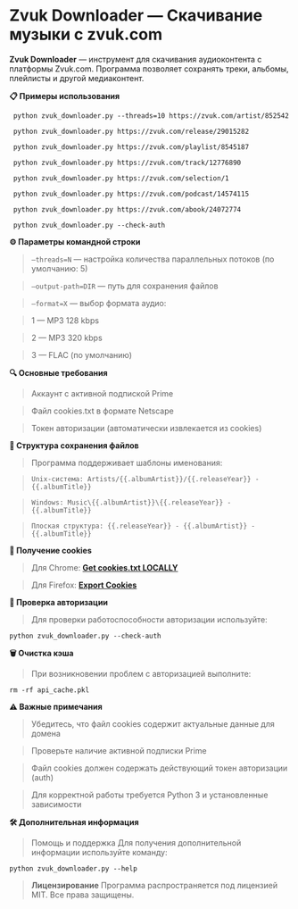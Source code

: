 # Zvuk Downloader — Скачивание музыки с zvuk.com

**Zvuk Downloader** — инструмент для скачивания аудиоконтента с платформы Zvuk.com. Программа позволяет сохранять треки, альбомы, плейлисты и другой медиаконтент.

**📋 Примеры использования**

``` python zvuk_downloader.py --threads=10 https://zvuk.com/artist/852542```

``` python zvuk_downloader.py https://zvuk.com/release/29015282```

``` python zvuk_downloader.py https://zvuk.com/playlist/8545187```

``` python zvuk_downloader.py https://zvuk.com/track/12776890```

``` python zvuk_downloader.py https://zvuk.com/selection/1```

``` python zvuk_downloader.py https://zvuk.com/podcast/14574115```

``` python zvuk_downloader.py https://zvuk.com/abook/24072774```

``` python zvuk_downloader.py --check-auth```

**⚙️ Параметры командной строки**

> `–threads=N` — настройка количества параллельных потоков (по умолчанию: 5)

> `–output-path=DIR` — путь для сохранения файлов

> `–format=X` — выбор формата аудио:

> 1 — MP3 128 kbps

> 2 — MP3 320 kbps

> 3 — FLAC (по умолчанию)

**🔍 Основные требования**

> Аккаунт с активной подпиской Prime

> Файл cookies.txt в формате Netscape

> Токен авторизации (автоматически извлекается из cookies)

**📁 Структура сохранения файлов**

> Программа поддерживает шаблоны именования:

> `Unix-система: Artists/{{.albumArtist}}/{{.releaseYear}} - {{.albumTitle}}`

> `Windows: Music\{{.albumArtist}}\{{.releaseYear}} - {{.albumTitle}}`

> `Плоская структура: {{.releaseYear}} - {{.albumArtist}} - {{.albumTitle}}`

**🔑 Получение cookies**

> Для Chrome: [**Get cookies.txt LOCALLY**](https://chromewebstore.google.com/detail/get-cookiestxt-locally/cclelndahbckbenkjhflpdbgdldlbecc)

> Для Firefox: [**Export Cookies**](https://addons.mozilla.org/en-US/firefox/addon/export-cookies-txt/)

**🔄 Проверка авторизации**

> Для проверки работоспособности авторизации используйте:

```
python zvuk_downloader.py --check-auth
```

**🗑️ Очистка кэша**

> При возникновении проблем с авторизацией выполните:

```
rm -rf api_cache.pkl
```

**⚠️ Важные примечания**

> Убедитесь, что файл cookies содержит актуальные данные для домена

> Проверьте наличие активной подписки Prime

> Файл cookies должен содержать действующий токен авторизации (auth)

> Для корректной работы требуется Python 3 и установленные зависимости

**🛠️ Дополнительная информация**

> Помощь и поддержка
> Для получения дополнительной информации используйте команду:

```
python zvuk_downloader.py --help
```

> **Лицензирование**
> Программа распространяется под лицензией MIT. Все права защищены.



